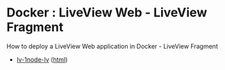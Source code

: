 # Docker : LiveView Web - LiveView Fragment

How to deploy a LiveView Web application in Docker - LiveView Fragment

* [lv-1node-lv](src/site/markdown/index.md) ([html](https://plord12.github.io/samples/10.4.1/docker/lv-1node/lv-1node-lv/))
